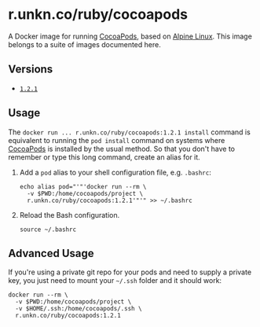 # r.unkn.co/ruby/cocoapods

A Docker image for running [CocoaPods](https://cocoapods.org), based on [Alpine Linux](https://alpinelinux.org). This image belongs to a suite of images documented here.

## Versions

 - [`1.2.1`](https://github.com/kurtschwarz/dockerfiles/blob/ruby/cocoapods/1.2.1/ruby/cocoapods/Dockerfile)

## Usage

The `docker run ... r.unkn.co/ruby/cocoapods:1.2.1 install` command is equivalent to running the `pod install` command on systems where [CocoaPods](https://cocoapods.org) is installed by the usual method. So that you don't have to remember or type this long command, create an alias for it.

1. Add a `pod` alias to your shell configuration file, e.g. `.bashrc`:
    ```
    echo alias pod="'"'docker run --rm \
      -v $PWD:/home/cocoapods/project \
      r.unkn.co/ruby/cocoapods:1.2.1'"'" >> ~/.bashrc
    ```

2. Reload the Bash configuration.
    ```
    source ~/.bashrc
    ```

## Advanced Usage

If you're using a private git repo for your pods and need to supply a private key, you just need to mount your `~/.ssh` folder and it should work:

```
docker run --rm \
  -v $PWD:/home/cocoapods/project \
  -v $HOME/.ssh:/home/cocoapods/.ssh \
  r.unkn.co/ruby/cocoapods:1.2.1
```
